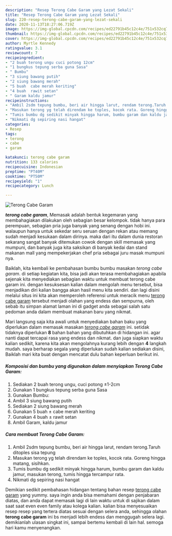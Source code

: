 ```yaml
---
description: "Resep Terong Cabe Garam yang Lezat Sekali"
title: "Resep Terong Cabe Garam yang Lezat Sekali"
slug: 220-resep-terong-cabe-garam-yang-lezat-sekali
date: 2020-11-13T18:27:06.719Z
image: https://img-global.cpcdn.com/recipes/ed22791b45c12c4e/751x532cq70/terong-cabe-garam-foto-resep-utama.jpg
thumbnail: https://img-global.cpcdn.com/recipes/ed22791b45c12c4e/751x532cq70/terong-cabe-garam-foto-resep-utama.jpg
cover: https://img-global.cpcdn.com/recipes/ed22791b45c12c4e/751x532cq70/terong-cabe-garam-foto-resep-utama.jpg
author: Myrtle Kennedy
ratingvalue: 3.1
reviewcount: 7
recipeingredient:
- "2 buah terong ungu cuci potong 12cm"
- "1 bungkus tepung serba guna Sasa"
- " Bumbu"
- "3 siung bawang putih"
- "2 siung bawang merah"
- "5 buah  cabe merah keriting"
- "4 buah  rawit setan"
- " Garam kaldu jamur"
recipeinstructions:
- "Ambil 2sdm tepung bumbu, beri air hingga larut, rendam terong.Taruh ditoples sisa tepung"
- "Masukan terong yg telah direndam ke toples, kocok rata. Goreng hingga matang, sisihkan."
- "Tumis bumbu dg sedikit minyak hingga harum, bumbu garam dan kaldu jamur, masukan terong, tumis hingga tercampur rata."
- "Nikmati dg sepiring nasi hangat"
categories:
- Resep
tags:
- terong
- cabe
- garam

katakunci: terong cabe garam 
nutrition: 133 calories
recipecuisine: Indonesian
preptime: "PT40M"
cooktime: "PT50M"
recipeyield: "1"
recipecategory: Lunch

---
```



![Terong Cabe Garam](https://img-global.cpcdn.com/recipes/ed22791b45c12c4e/751x532cq70/terong-cabe-garam-foto-resep-utama.jpg)

<b><i>terong cabe garam</i></b>, Memasak adalah bentuk kegemaran yang membahagiakan dilakukan oleh sebagian besar kelompok. tidak hanya para perempuan, sebagian pria juga banyak yang senang dengan hobi ini. walaupun hanya untuk sekedar seru seruan dengan rekan atau memang sudah menjadi kesukaan dalam dirinya. maka dari itu dalam dunia restoran sekarang sangat banyak ditemukan cowok dengan skill memasak yang mumpuni, dan banyak juga kita saksikan di banyak kedai dan stand makanan mall yang mempekerjakan chef pria sebagai juru masak mumpuni nya.

Baiklah, kita kembali ke pembahasan bumbu bumbu masakan <i>terong cabe garam</i>. di setiap kegiatan kita, bisa jadi akan terasa membahagiakan apabila sejenak kita menyediakan sebagian waktu untuk membuat terong cabe garam ini. dengan kesuksesan kalian dalam mengolah menu tersebut, bisa menjadikan diri kalian bangga akan hasil menu kita sendiri. dan lagi disini melalui situs ini kita akan memperoleh referensi untuk meracik menu <u>terong cabe garam</u> tersebut menjadi olahan yang endess dan sempurna, oleh sebab itu simpan alamat laman ini di gadget anda sebagai salah satu pedoman anda dalam membuat makanan baru yang nikmat.




Mari langsung saja kita awali untuk menyediakan bahan baku yang diperlukan dalam memasak masakan <u><i>terong cabe garam</i></u> ini. setidak tidaknya diperlukan <b>8</b> bahan bahan yang dibutuhkan di hidangan ini. agar nanti dapat tercapai rasa yang endess dan nikmat. dan juga siapkan waktu kalian sedikit, karena kita akan mengolahnya kurang lebih dengan <b>4</b> langkah mudah. saya berharap segala yang diperlukan sudah kalian sediakan disini, Baiklah mari kita buat dengan mencatat dulu bahan keperluan berikut ini.

<!--inarticleads1-->

##### Komposisi dan bumbu yang digunakan dalam menyiapkan Terong Cabe Garam:

1. Sediakan 2 buah terong ungu, cuci potong ±1-2cm
1. Gunakan 1 bungkus tepung serba guna Sasa
1. Gunakan  Bumbu:
1. Ambil 3 siung bawang putih
1. Sediakan 2 siung bawang merah
1. Gunakan 5 buah ± cabe merah keriting
1. Gunakan 4 buah ± rawit setan
1. Ambil  Garam, kaldu jamur




<!--inarticleads2-->

##### Cara membuat Terong Cabe Garam:

1. Ambil 2sdm tepung bumbu, beri air hingga larut, rendam terong.Taruh ditoples sisa tepung
1. Masukan terong yg telah direndam ke toples, kocok rata. Goreng hingga matang, sisihkan.
1. Tumis bumbu dg sedikit minyak hingga harum, bumbu garam dan kaldu jamur, masukan terong, tumis hingga tercampur rata.
1. Nikmati dg sepiring nasi hangat




Demikian sedikit pembahasan hidangan tentang bahan resep <u>terong cabe garam</u> yang yummy. saya ingin anda bisa memahami dengan penjabaran diatas, dan anda dapat memasak lagi di lain waktu untuk di sajikan dalam saat saat even even family atau kolega kalian. kalian bisa menyesuaikan resep resep yang tertera diatas sesuai dengan selera anda, sehingga olahan <b>terong cabe garam</b> ini bs menjadi lebih endess dan menggugah selera lagi. demikianlah ulasan singkat ini, sampai bertemu kembali di lain hal. semoga hari kamu menyenangkan.
